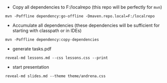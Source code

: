 * Copy all dependencies to F:/localrepo (this repo will be perfectly for `mvn`) 

`mvn -Poffline dependency:go-offline -Dmaven.repo.local=F:/localrepo`

* Accumulate all dependencies (these dependencies will be sufficient for starting with classpath or in IDEs)

`mvn -Poffline dependency:copy-dependencies`

* generate tasks.pdf

`reveal-md lessons.md --css lessons.css --print`

* start presentation

`reveal-md slides.md --theme theme/andrena.css`
